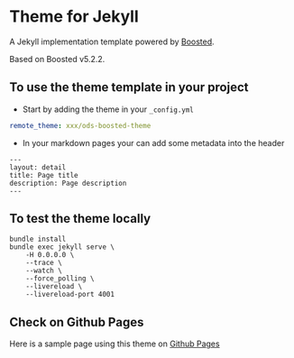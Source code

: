 # Theme for Jekyll

A Jekyll implementation template powered by [Boosted](https://boosted.orange.com).

Based on Boosted v5.2.2.

## To use the theme template in your project

- Start by adding the theme in your `_config.yml`

``` yml
remote_theme: xxx/ods-boosted-theme
```

- In your markdown pages your can add some metadata into the header

```
---
layout: detail
title: Page title
description: Page description
---
```

## To test the theme locally

```
bundle install
bundle exec jekyll serve \
    -H 0.0.0.0 \
    --trace \
    --watch \
    --force_polling \
    --livereload \
    --livereload-port 4001
```

## Check on Github Pages

Here is a sample page using this theme on [Github Pages](https://Orange-OpenSource.github.io/ods-jekyll-theme/sample)

